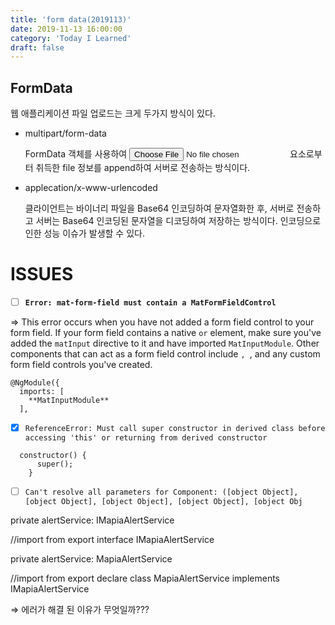 ```yaml
---
title: 'form data(2019113)'
date: 2019-11-13 16:00:00
category: 'Today I Learned'
draft: false
---
```


## FormData

웹 애플리케이션 파일 업로드는 크게 두가지 방식이 있다.

- multipart/form-data

  FormData 객체를 사용하여 <input type="file"> 요소로부터 취득한 file 정보를 append하여 서버로 전송하는 방식이다.

- applecation/x-www-urlencoded

  클라이언트는 바이너리 파일을 Base64 인코딩하여 문자열화한 후, 서버로 전송하고 서버는 Base64 인코딩된 문자열을 디코딩하여 저장하는 방식이다. 인코딩으로 인한 성능 이슈가 발생할 수 있다.



# ISSUES

- [ ]  **`Error: mat-form-field must contain a MatFormFieldControl`**

⇒ This error occurs when you have not added a form field control to your form field. If your form field contains a native `` or `` element, make sure you've added the `matInput` directive to it and have imported `MatInputModule`. Other components that can act as a form field control include ``, ``, and any custom form field controls you've created.

```
@NgModule({
  imports: [
    **MatInputModule**
  ],
```

- [x]  `ReferenceError: Must call super constructor in derived class before accessing 'this' or returning from derived constructor`

  ```
    constructor() {
        super();
      }
  ```

- [ ]  `Can't resolve all parameters for Component: ([object Object], [object Object], [object Object], [object Object], [object Obj`

  private alertService: IMapiaAlertService

  //import from export interface IMapiaAlertService

  private alertService: MapiaAlertService

  //import from export declare class MapiaAlertService implements IMapiaAlertService

⇒ 에러가 해결 된 이유가 무엇일까???
